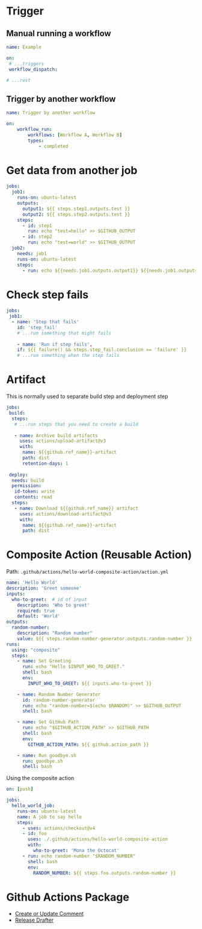 # Trigger
## Manual running a workflow
```yml
name: Example

on:
 # ...triggers
 workflow_dispatch:

# ...rest
```
## Trigger by another workflow
```yml
name: Trigger by another workflow

on:
	workflow_run:
		workflows: [Workflow A, Workflow B]
		types:
			- completed
```
# Get data from another job
```yaml
jobs:
  job1:
    runs-on: ubuntu-latest
    outputs:
      output1: ${{ steps.step1.outputs.test }}
      output2: ${{ steps.step2.outputs.test }}
    steps:
      - id: step1
        run: echo "test=hello" >> $GITHUB_OUTPUT
      - id: step2
        run: echo "test=world" >> $GITHUB_OUTPUT
  job2:
    needs: job1
    runs-on: ubuntu-latest
    steps:
      - run: echo ${{needs.job1.outputs.output1}} ${{needs.job1.outputs.output2}}
```
# Check step fails
```yml
jobs:
 job1:
  - name: 'Step that fails'
    id: 'step_fail'
    # ...run something that might fails
    
    - name: 'Run if step fails',
    if: ${{ failure() && steps.step_fail.conclusion == 'failure' }}
    # ...run something when the step fails
```
# Artifact
This is normally used to separate build step and deployment step
```yml
jobs:
 build:
  steps:
   # ...run steps that you need to create a build
   
   - name: Archive build artifacts
     uses: actions/upload-artifact@v3
     with:
      name: ${{github.ref_name}}-artifact
      path: dist
      retention-days: 1
      
 deploy:
  needs: build
  permission:
   id-token: write
   contents: read
  steps:
   - name: Download ${{github.ref_name}} artifact
     uses: actions/download-artifact@v3
     with:
      name: ${{github.ref_name}}-artifact
      path: dist		
```
# Composite Action (Reusable Action)
Path: `.github/actions/hello-world-composite-action/action.yml`
```yaml
name: 'Hello World'
description: 'Greet someone'
inputs:
  who-to-greet:  # id of input
    description: 'Who to greet'
    required: true
    default: 'World'
outputs:
  random-number:
    description: "Random number"
    value: ${{ steps.random-number-generator.outputs.random-number }}
runs:
  using: "composite"
  steps:
    - name: Set Greeting
      run: echo "Hello $INPUT_WHO_TO_GREET."
      shell: bash
      env:
        INPUT_WHO_TO_GREET: ${{ inputs.who-to-greet }}

    - name: Random Number Generator
      id: random-number-generator
      run: echo "random-number=$(echo $RANDOM)" >> $GITHUB_OUTPUT
      shell: bash

    - name: Set GitHub Path
      run: echo "$GITHUB_ACTION_PATH" >> $GITHUB_PATH
      shell: bash
      env:
        GITHUB_ACTION_PATH: ${{ github.action_path }}

    - name: Run goodbye.sh
      run: goodbye.sh
      shell: bash

```

Using the composite action
```yaml
on: [push]

jobs:
  hello_world_job:
    runs-on: ubuntu-latest
    name: A job to say hello
    steps:
      - uses: actions/checkout@v4
      - id: foo
        uses: ./.github/actions/hello-world-composite-action
        with:
          who-to-greet: 'Mona the Octocat'
      - run: echo random-number "$RANDOM_NUMBER"
        shell: bash
        env:
          RANDOM_NUMBER: ${{ steps.foo.outputs.random-number }}
```
# Github Actions Package
- [Create or Update Comment](https://github.com/marketplace/actions/create-or-update-comment#create-or-update-comment)
- [Release Drafter](https://github.com/marketplace/actions/release-drafter)